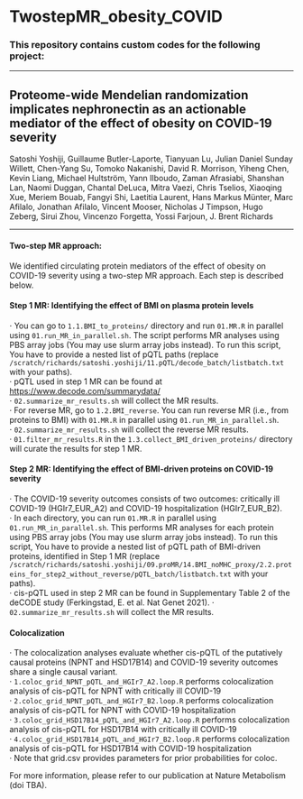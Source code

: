 # TwostepMR_obesity_COVID  

### This repository contains custom codes for the following project:
---
## Proteome-wide Mendelian randomization implicates nephronectin as an actionable mediator of the effect of obesity on COVID-19 severity  
Satoshi Yoshiji, Guillaume Butler-Laporte, Tianyuan Lu, Julian Daniel Sunday Willett, Chen-Yang Su, Tomoko Nakanishi, David R. Morrison, Yiheng Chen, Kevin Liang, Michael Hultström, Yann Ilboudo, Zaman Afrasiabi, Shanshan Lan, Naomi Duggan, Chantal DeLuca, Mitra Vaezi, Chris Tselios, Xiaoqing Xue, Meriem Bouab, Fangyi Shi, Laetitia Laurent, Hans Markus Münter, Marc Afilalo, Jonathan Afilalo, Vincent Mooser, Nicholas J Timpson, Hugo Zeberg, Sirui Zhou, Vincenzo Forgetta, Yossi Farjoun, J. Brent Richards

---
#### Two-step MR approach:  
We identified circulating protein mediators of the effect of obesity on COVID-19 severity using a two-step MR approach. Each step is described below.

#### Step 1 MR: Identifying the effect of BMI on plasma protein levels  
⋅ You can go to `1.1.BMI_to_proteins/` directory and run `01.MR.R` in parallel using `01.run_MR_in_parallel.sh`. The script performs MR analyses using PBS array jobs (You may use slurm array jobs instead). To run this script, You have to provide a nested list of pQTL paths (replace `/scratch/richards/satoshi.yoshiji/11.pQTL/decode_batch/listbatch.txt` with your paths).  
· pQTL used in step 1 MR can be found at https://www.decode.com/summarydata/  
⋅ `02.summarize_mr_results.sh` will collect the MR results.  
· For reverse MR, go to `1.2.BMI_reverse`. You can run reverse MR (i.e., from proteins to BMI) with `01.MR.R` in parallel using `01.run_MR_in_parallel.sh`.  
⋅ `02.summarize_mr_results.sh` will collect the reverse MR results.  
· `01.filter_mr_results.R` in the `1.3.collect_BMI_driven_proteins/` directory will curate the results for step 1 MR.  

#### Step 2 MR: Identifying the effect of BMI-driven proteins on COVID-19 severity
· The COVID-19 severity outcomes consists of two outcomes: critically ill COVID-19 (HGIr7_EUR_A2) and COVID-19 hospitalization (HGIr7_EUR_B2).  
⋅ In each directory, you can run `01.MR.R` in parallel using `01.run_MR_in_parallel.sh`. This performs MR analyses for each protein using PBS array jobs (You may use slurm array jobs instead). To run this script, You have to provide a nested list of pQTL path of BMI-driven proteins, identified in Step 1 MR (replace `/scratch/richards/satoshi.yoshiji/09.proMR/14.BMI_noMHC_proxy/2.2.proteins_for_step2_without_reverse/pQTL_batch/listbatch.txt` with your paths).  
· cis-pQTL used in step 2 MR can be found in Supplementary Table 2 of the deCODE study (Ferkingstad, E. et al. Nat Genet 2021).
⋅ `02.summarize_mr_results.sh` will collect the MR results.  

#### Colocalization
· The colocalization analyses evaluate whether cis-pQTL of the putatively causal proteins (NPNT and HSD17B14) and COVID-19 severity outcomes share a single causal variant.  
· `1.coloc_grid_NPNT_pQTL_and_HGIr7_A2.loop.R` performs colocalization analysis of cis-pQTL for NPNT with critically ill COVID-19  
· `2.coloc_grid_NPNT_pQTL_and_HGIr7_B2.loop.R` performs colocalization analysis of cis-pQTL for NPNT with COVID-19 hospitalization  
· `3.coloc_grid_HSD17B14_pQTL_and_HGIr7_A2.loop.R` performs colocalization analysis of cis-pQTL for HSD17B14 with critically ill COVID-19  
· `4.coloc_grid_HSD17B14_pQTL_and_HGIr7_B2.loop.R` performs colocalization analysis of cis-pQTL for HSD17B14 with COVID-19 hospitalization  
· Note that grid.csv provides parameters for prior probabilities for coloc.

For more information, please refer to our publication at Nature Metabolism (doi TBA).

